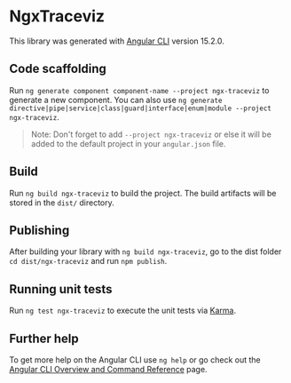 # NgxTraceviz

This library was generated with [Angular CLI](https://github.com/angular/angular-cli) version 15.2.0.

## Code scaffolding

Run `ng generate component component-name --project ngx-traceviz` to generate a new component. You can also use `ng generate directive|pipe|service|class|guard|interface|enum|module --project ngx-traceviz`.
> Note: Don't forget to add `--project ngx-traceviz` or else it will be added to the default project in your `angular.json` file. 

## Build

Run `ng build ngx-traceviz` to build the project. The build artifacts will be stored in the `dist/` directory.

## Publishing

After building your library with `ng build ngx-traceviz`, go to the dist folder `cd dist/ngx-traceviz` and run `npm publish`.

## Running unit tests

Run `ng test ngx-traceviz` to execute the unit tests via [Karma](https://karma-runner.github.io).

## Further help

To get more help on the Angular CLI use `ng help` or go check out the [Angular CLI Overview and Command Reference](https://angular.io/cli) page.

